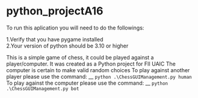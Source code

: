 # python_projectA16
To run this aplication you will need to do the followings:

1.Verify that you have pygame installed <br/>
2.Your version of python should be 3.10 or higher <br/>


This is a simple game of chess, it could be played against a player/computer. It was created as a Python project for FII UAIC
The computer is certain to make valid random choices
To play against another player please use the command: __
```python .\ChessGUIManagement.py human```
To play against the computer please use the command: __
```python .\ChessGUIManagement.py bot```
